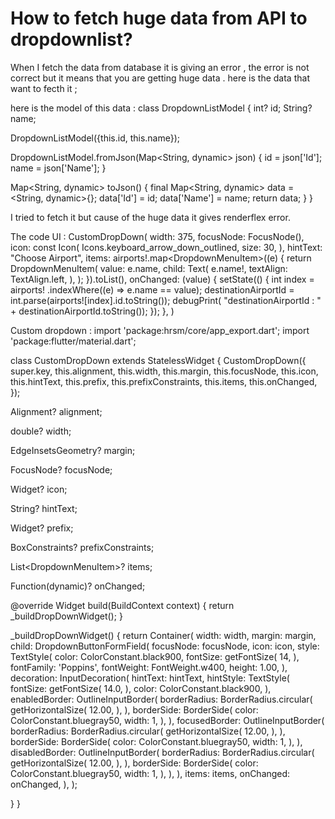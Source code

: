 
# How to fetch huge data from API to dropdownlist?

When I fetch the data from database it is giving an error , the error is not correct but it means that you are getting huge data .
here is the data that want to fecth it ;

here is the model of this data :
class DropdownListModel {
  int? id;
  String? name;

  DropdownListModel({this.id, this.name});

  DropdownListModel.fromJson(Map<String, dynamic> json) {
    id = json['Id'];
    name = json['Name'];
  }

  Map<String, dynamic> toJson() {
    final Map<String, dynamic> data = <String, dynamic>{};
    data['Id'] = id;
    data['Name'] = name;
    return data;
  }
}

I tried to fetch it but cause of the huge data it gives renderflex error.

The code UI :
                          CustomDropDown(
                        width: 375,
                        focusNode: FocusNode(),
                        icon: const Icon(
                          Icons.keyboard_arrow_down_outlined,
                          size: 30,
                        ),
                        hintText: "Choose Airport",
                        items:
                            airports!.map<DropdownMenuItem<String>>((e) {
                          return DropdownMenuItem<String>(
                            value: e.name,
                            child: Text(
                              e.name!,
                              textAlign: TextAlign.left,
                            ),
                          );
                        }).toList(),
                        onChanged: (value) {
                          setState(() {
                            int index = airports!
                                .indexWhere((e) => e.name == value);
                            destinationAirportId =
                                int.parse(airports![index].id.toString());
                            debugPrint(
                                "destinationAirportId : " + destinationAirportId.toString());
                          });
                        },
                      )

Custom dropdown :
import 'package:hrsm/core/app_export.dart';
import 'package:flutter/material.dart';

class CustomDropDown extends StatelessWidget {
  CustomDropDown({
   super.key,
    this.alignment,
   this.width,
   this.margin,
   this.focusNode,
   this.icon,
  this.hintText,
  this.prefix,
  this.prefixConstraints,
  this.items,
   this.onChanged,
  });

 Alignment? alignment;

 double? width;

 EdgeInsetsGeometry? margin;

 FocusNode? focusNode;

Widget? icon;

String? hintText;

 Widget? prefix;

BoxConstraints? prefixConstraints;

List<DropdownMenuItem<dynamic>>? items;

Function(dynamic)? onChanged;

@override
 Widget build(BuildContext context) {
return _buildDropDownWidget();
}

_buildDropDownWidget() {
   return Container(
  width: width,
  margin: margin,
  child: DropdownButtonFormField(
    focusNode: focusNode,
    icon: icon,
    style: TextStyle(
      color: ColorConstant.black900,
      fontSize: getFontSize(
        14,
      ),
      fontFamily: 'Poppins',
      fontWeight: FontWeight.w400,
      height: 1.00,
    ),
    decoration: InputDecoration(
      hintText: hintText,
      hintStyle: TextStyle(
        fontSize: getFontSize(
          14.0,
        ),
        color: ColorConstant.black900,
      ),
      enabledBorder: OutlineInputBorder(
        borderRadius: BorderRadius.circular(
          getHorizontalSize(
            12.00,
          ),
        ),
        borderSide: BorderSide(
          color: ColorConstant.bluegray50,
          width: 1,
        ),
      ),
      focusedBorder: OutlineInputBorder(
        borderRadius: BorderRadius.circular(
          getHorizontalSize(
            12.00,
          ),
        ),
        borderSide: BorderSide(
          color: ColorConstant.bluegray50,
          width: 1,
        ),
      ),
      disabledBorder: OutlineInputBorder(
        borderRadius: BorderRadius.circular(
          getHorizontalSize(
            12.00,
          ),
        ),
        borderSide: BorderSide(
          color: ColorConstant.bluegray50,
          width: 1,
        ),
      ),
    ),
    items: items,
    onChanged: onChanged,
  ),
);

}
}

        